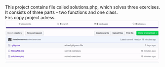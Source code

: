 This project contains file called solutions.php, which
solves three exercises. It consists of three parts - two functions
and one class.  
Firs copy project adress.
![git demo](gif/git.gif)